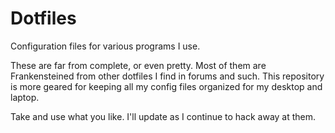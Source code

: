 # Dotfiles
Configuration files for various programs I use.

These are far from complete, or even pretty. Most of them are Frankensteined from other dotfiles I find in forums and such. This repository is more geared for keeping all my config files organized for my desktop and laptop.

Take and use what you like. I'll update as I continue to hack away at them.
